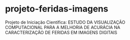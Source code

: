 # projeto-feridas-imagens
Projeto de Iniciação Científica: ESTUDO DA VISUALIZAÇÃO COMPUTACIONAL PARA A MELHORIA DE ACURÁCIA NA CARACTERIZAÇÃO DE FERIDAS EM IMAGENS DIGITAIS
